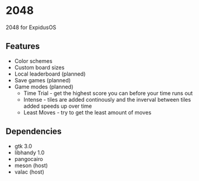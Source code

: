 # 2048
2048 for ExpidusOS

## Features

* Color schemes
* Custom board sizes
* Local leaderboard (planned)
* Save games (planned)
* Game modes (planned)
  * Time Trial - get the highest score you can before your time runs out
  * Intense - tiles are added continously and the inverval between tiles added speeds up over time
  * Least Moves - try to get the least amount of moves

## Dependencies

* gtk 3.0
* libhandy 1.0
* pangocairo
* meson (host)
* valac (host)